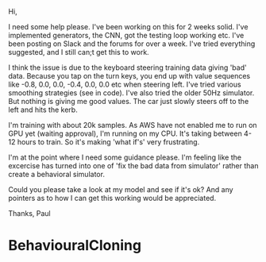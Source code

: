 Hi,

I need some help please. I've been working on this for 2 weeks solid. I've implemented generators, the CNN, got the testing loop working etc. I've been posting on Slack and the forums for over a week. I've tried everything suggested, and I still can;t get this to work.

I think the issue is due to the keyboard steering training data giving 'bad' data. Because you tap on the turn keys, you end up with value sequences like -0.8, 0.0, 0.0, -0.4, 0.0, 0.0 etc when steering left. I've tried various smoothing strategies (see in code). I've also tried the older 50Hz simulator. But nothing is giving me good values. The car just slowly steers off to the left and hits the kerb. 

I'm training with about 20k samples. As AWS have not enabled me to run on GPU yet (waiting approval), I'm running on my CPU. It's taking between 4-12 hours to train. So it's making 'what if's' very frustrating.

I'm at the point where I need some guidance please. I'm feeling like the excercise has turned into one of 'fix the bad data from simulator' rather than create a behavioral simulator. 

Could you please take a look at my model and see if it's ok? And any pointers as to how I can get this working would be appreciated.

Thanks,
Paul
# BehaviouralCloning
